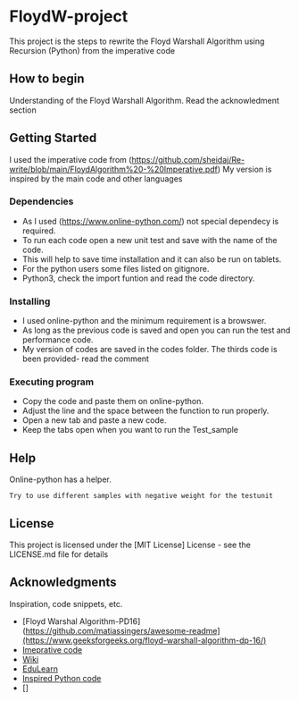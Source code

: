 # FloydW-project

This project is the steps to rewrite the Floyd Warshall Algorithm using Recursion (Python) from the imperative code

## How to begin

Understanding of the Floyd Warshall Algorithm. Read the acknowledment section

## Getting Started

I used the imperative code from (https://github.com/sheidaj/Re-write/blob/main/FloydAlgorithm%20-%20Imperative.pdf)
My version is inspired by the main code and other languages 

### Dependencies

* As I used (https://www.online-python.com/) not special dependecy is required. 
* To run each code open a new unit test and save with the name of the code.
* This will help to save time installation and it can also be run on tablets.
* For the python users some files listed on gitignore.
* Python3, check the import funtion and read the code directory.

### Installing

* I used online-python and the minimum requirement is a browswer. 
* As long as the previous code is saved and open you can run the test and performance code.
* My version of codes are saved in the codes folder. The thirds code is been provided- read the comment

### Executing program

* Copy the code and paste them on online-python.
* Adjust the line and the space between the function to run properly.
* Open a new tab and paste a new code.
* Keep the tabs open when you want to run the Test_sample

## Help

Online-python has a helper.
```
Try to use different samples with negative weight for the testunit
```

## License

This project is licensed under the [MIT License] License - see the LICENSE.md file for details

## Acknowledgments

Inspiration, code snippets, etc.
* [Floyd Warshal Algorithm-PD16](https://github.com/matiassingers/awesome-readme](https://www.geeksforgeeks.org/floyd-warshall-algorithm-dp-16/)
* [Imeprative code](https://replit.com/@sheidaj/FLW-project#floyd_imperative_code.py)
* [Wiki](https://en.wikipedia.org/wiki/Floyd%E2%80%93Warshall_algorithm)
* [EduLearn](https://edulearn96.blogspot.com/2020/)
* [Inspired Python code](https://gist.github.com/fvcproductions/1bfc2d4aecb01a83446](https://www.programiz.com/dsa/floyd-warshall-algorithm))
* []
